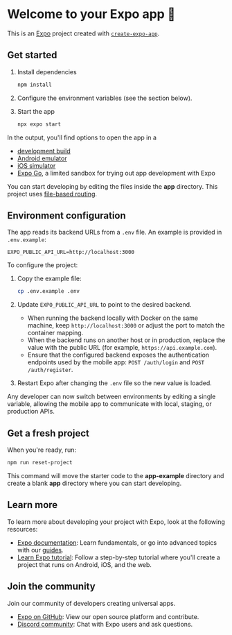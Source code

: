 # Welcome to your Expo app 👋

This is an [Expo](https://expo.dev) project created with [`create-expo-app`](https://www.npmjs.com/package/create-expo-app).

## Get started

1. Install dependencies

   ```bash
   npm install
   ```

2. Configure the environment variables (see the section below).

3. Start the app

   ```bash
   npx expo start
   ```

In the output, you'll find options to open the app in a

- [development build](https://docs.expo.dev/develop/development-builds/introduction/)
- [Android emulator](https://docs.expo.dev/workflow/android-studio-emulator/)
- [iOS simulator](https://docs.expo.dev/workflow/ios-simulator/)
- [Expo Go](https://expo.dev/go), a limited sandbox for trying out app development with Expo

You can start developing by editing the files inside the **app** directory. This project uses [file-based routing](https://docs.expo.dev/router/introduction).

## Environment configuration

The app reads its backend URLs from a `.env` file. An example is provided in `.env.example`:

```env
EXPO_PUBLIC_API_URL=http://localhost:3000
```

To configure the project:

1. Copy the example file:

   ```bash
   cp .env.example .env
   ```

2. Update `EXPO_PUBLIC_API_URL` to point to the desired backend.
   - When running the backend locally with Docker on the same machine, keep `http://localhost:3000` or adjust the port to match the container mapping.
   - When the backend runs on another host or in production, replace the value with the public URL (for example, `https://api.example.com`).
   - Ensure that the configured backend exposes the authentication endpoints used by the mobile app: `POST /auth/login` and `POST /auth/register`.

3. Restart Expo after changing the `.env` file so the new value is loaded.

Any developer can now switch between environments by editing a single variable, allowing the mobile app to communicate with local, staging, or production APIs.

## Get a fresh project

When you're ready, run:

```bash
npm run reset-project
```

This command will move the starter code to the **app-example** directory and create a blank **app** directory where you can start developing.

## Learn more

To learn more about developing your project with Expo, look at the following resources:

- [Expo documentation](https://docs.expo.dev/): Learn fundamentals, or go into advanced topics with our [guides](https://docs.expo.dev/guides).
- [Learn Expo tutorial](https://docs.expo.dev/tutorial/introduction/): Follow a step-by-step tutorial where you'll create a project that runs on Android, iOS, and the web.

## Join the community

Join our community of developers creating universal apps.

- [Expo on GitHub](https://github.com/expo/expo): View our open source platform and contribute.
- [Discord community](https://chat.expo.dev): Chat with Expo users and ask questions.
